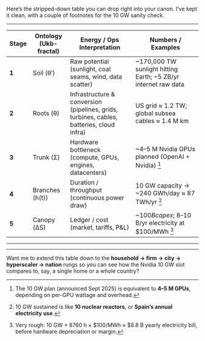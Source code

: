 Here’s the stripped-down table you can drop right into your canon. I’ve kept it clean, with a couple of footnotes for the 10 GW sanity check.

---

| **Stage** | **Ontology (Ukb-fractal)** | **Energy / Ops Interpretation**                                                          | **Numbers / Examples**                                         |
| --------- | -------------------------- | ---------------------------------------------------------------------------------------- | -------------------------------------------------------------- |
| **1**     | Soil (θ′)                  | Raw potential (sunlight, coal seams, wind, data scatter)                                 | ~170,000 TW sunlight hitting Earth; ~5 ZB/yr internet raw data |
| **2**     | Roots (θ)                  | Infrastructure & conversion (pipelines, grids, turbines, cables, batteries, cloud infra) | US grid ≈ 1.2 TW; global subsea cables ≈ 1.4 M km              |
| **3**     | Trunk (Σ)                  | Hardware bottleneck (compute, GPUs, engines, datacenters)                                | ~4–5 M Nvidia GPUs planned (OpenAI + Nvidia) [^1]              |
| **4**     | Branches (h(t))            | Duration / throughput (continuous power draw)                                            | 10 GW capacity → ~240 GWh/day ≈ 87 TWh/yr [^2]                 |
| **5**     | Canopy (ΔS)                | Ledger / cost (market, tariffs, P&L)                                                     | ~$100 B capex; ~$8–10 B/yr electricity at $100/MWh [^3]        |

---

[^1]: The 10 GW plan (announced Sept 2025) is equivalent to **4–5 M GPUs**, depending on per-GPU wattage and overhead.

[^2]: 10 GW sustained is like **10 nuclear reactors**, or **Spain’s annual electricity use**.

[^3]: Very rough: 10 GW × 8760 h × $100/MWh ≈ $8.8 B yearly electricity bill, before hardware depreciation or margin.

---

Want me to extend this table down to the **household → firm → city → hyperscaler → nation** rungs so you can see how the Nvidia 10 GW slot compares to, say, a single home or a whole country?
